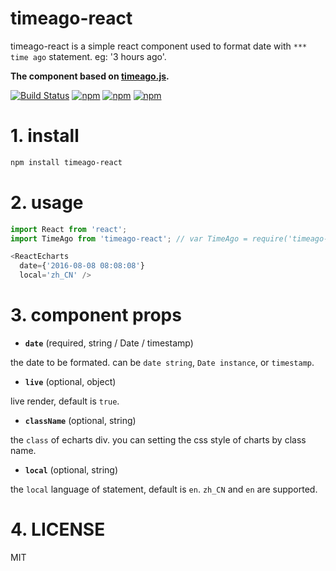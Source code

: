# timeago-react

timeago-react is a simple react component used to format date with `*** time ago` statement. eg: '3 hours ago'. 

**The component based on [timeago.js](https://github.com/hustcc/timeago.js).**

[![Build Status](https://travis-ci.org/hustcc/timeago-react.svg?branch=master)](https://travis-ci.org/hustcc/timeago-react) [![npm](https://img.shields.io/npm/v/timeago-react.svg?style=flat-square)](https://www.npmjs.com/package/timeago-react) [![npm](https://img.shields.io/npm/dt/timeago-react.svg?style=flat-square)](https://www.npmjs.com/package/timeago-react) [![npm](https://img.shields.io/npm/l/timeago-react.svg?style=flat-square)](https://www.npmjs.com/package/timeago-react)

# 1. install

```sh
npm install timeago-react
```


# 2. usage

```js
import React from 'react';
import TimeAgo from 'timeago-react'; // var TimeAgo = require('timeago-react');

<ReactEcharts
  date={'2016-08-08 08:08:08'} 
  local='zh_CN' />
```


# 3. component props

 - **`date`** (required, string / Date / timestamp)

the date to be formated. can be `date string`, `Date instance`, or `timestamp`.

 - **`live`** (optional, object)

live render, default is `true`.

 - **`className`** (optional, string)

the `class` of echarts div. you can setting the css style of charts by class name.

 - **`local`** (optional, string)

the `local` language of statement, default is `en`. `zh_CN` and `en` are supported.


# 4. LICENSE

MIT